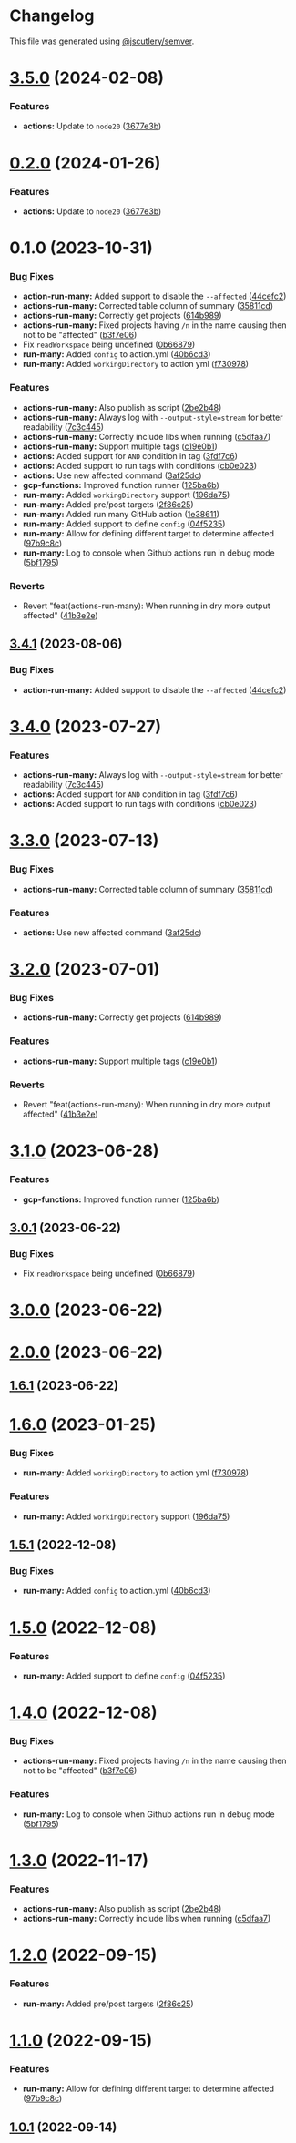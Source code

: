# Changelog

This file was generated using [@jscutlery/semver](https://github.com/jscutlery/semver).

# [3.5.0](https://github.com/TriPSs/nx-extend/compare/actions-run-many@3.4.1...actions-run-many@3.5.0) (2024-02-08)


### Features

* **actions:** Update to `node20` ([3677e3b](https://github.com/TriPSs/nx-extend/commit/3677e3b1633e41b590d773eabbfdc81bd5c69ad7))



# [0.2.0](https://github.com/TriPSs/nx-extend/compare/actions-run-many-0.1.0...actions-run-many-0.2.0) (2024-01-26)


### Features

* **actions:** Update to `node20` ([3677e3b](https://github.com/TriPSs/nx-extend/commit/3677e3b1633e41b590d773eabbfdc81bd5c69ad7))



# 0.1.0 (2023-10-31)


### Bug Fixes

* **action-run-many:** Added support to disable the `--affected` ([44cefc2](https://github.com/TriPSs/nx-extend/commit/44cefc2262f25abdd1f63586f9e5798b1710cb1f))
* **actions-run-many:** Corrected table column of summary ([35811cd](https://github.com/TriPSs/nx-extend/commit/35811cde7aa5715b5cc27e22e0f8f674ed83ce00))
* **actions-run-many:** Correctly get projects ([614b989](https://github.com/TriPSs/nx-extend/commit/614b9893cd1d299629a62144f457a13505972df4))
* **actions-run-many:** Fixed projects having `/n` in the name causing then not to be "affected" ([b3f7e06](https://github.com/TriPSs/nx-extend/commit/b3f7e062073adf5485a22b462abb273d5e29ba94))
* Fix `readWorkspace` being undefined ([0b66879](https://github.com/TriPSs/nx-extend/commit/0b66879c009a7935c3f13e0006b18c0e0266d611))
* **run-many:** Added `config` to action.yml ([40b6cd3](https://github.com/TriPSs/nx-extend/commit/40b6cd36d4ef315ac9c91aa0aeecd1a589c6d426))
* **run-many:** Added `workingDirectory` to action yml ([f730978](https://github.com/TriPSs/nx-extend/commit/f7309785a96f335362c38d83e3eda28647ce2752))


### Features

* **actions-run-many:** Also publish as script ([2be2b48](https://github.com/TriPSs/nx-extend/commit/2be2b4801f35074ab58238010a9503b5fc766566))
* **actions-run-many:** Always log with `--output-style=stream` for better readability ([7c3c445](https://github.com/TriPSs/nx-extend/commit/7c3c445635053747b3d8cce36c465273437c1a1d))
* **actions-run-many:** Correctly include libs when running ([c5dfaa7](https://github.com/TriPSs/nx-extend/commit/c5dfaa762e8765122ccd83a9105eab20ee95309e))
* **actions-run-many:** Support multiple tags ([c19e0b1](https://github.com/TriPSs/nx-extend/commit/c19e0b1de9bc2160689470457f4786089e480a88))
* **actions:** Added support for `AND` condition in tag ([3fdf7c6](https://github.com/TriPSs/nx-extend/commit/3fdf7c645c378ba3398335d696fd225545f08444))
* **actions:** Added support to run tags with conditions ([cb0e023](https://github.com/TriPSs/nx-extend/commit/cb0e023f052e3e88d548272d7d6b75bb453adc44))
* **actions:** Use new affected command ([3af25dc](https://github.com/TriPSs/nx-extend/commit/3af25dccf3a8b0e69b76c65618c7219cf2e8cf04))
* **gcp-functions:** Improved function runner ([125ba6b](https://github.com/TriPSs/nx-extend/commit/125ba6b0fea207c5d92c3f09058c65b0ff73fe20))
* **run-many:** Added `workingDirectory` support ([196da75](https://github.com/TriPSs/nx-extend/commit/196da75cb339a200303054cbd762b550e9b761aa))
* **run-many:** Added pre/post targets ([2f86c25](https://github.com/TriPSs/nx-extend/commit/2f86c25fa34b083013e502532c0507fb06e4475d))
* **run-many:** Added run many GitHub action ([1e38611](https://github.com/TriPSs/nx-extend/commit/1e386110e69a41b18c4af3c30740edebc5908a60))
* **run-many:** Added support to define `config` ([04f5235](https://github.com/TriPSs/nx-extend/commit/04f52359d179748c4957888da15eb3e6f0f4df15))
* **run-many:** Allow for defining different target to determine affected ([97b9c8c](https://github.com/TriPSs/nx-extend/commit/97b9c8c0da0eba205eb3081a9e162d5dfa5df8e7))
* **run-many:** Log to console when Github actions run in debug mode ([5bf1795](https://github.com/TriPSs/nx-extend/commit/5bf1795137c3f2687eb2b048222d88a9429ac6cf))


### Reverts

* Revert "feat(actions-run-many): When running in dry more output affected" ([41b3e2e](https://github.com/TriPSs/nx-extend/commit/41b3e2e39a08a1d7f6bf88710e93d3f9eb0f2a16))



## [3.4.1](https://github.com/TriPSs/nx-extend/compare/actions-run-many@3.4.0...actions-run-many@3.4.1) (2023-08-06)


### Bug Fixes

* **action-run-many:** Added support to disable the `--affected` ([44cefc2](https://github.com/TriPSs/nx-extend/commit/44cefc2262f25abdd1f63586f9e5798b1710cb1f))



# [3.4.0](https://github.com/TriPSs/nx-extend/compare/actions-run-many@3.3.0...actions-run-many@3.4.0) (2023-07-27)


### Features

* **actions-run-many:** Always log with `--output-style=stream` for better readability ([7c3c445](https://github.com/TriPSs/nx-extend/commit/7c3c445635053747b3d8cce36c465273437c1a1d))
* **actions:** Added support for `AND` condition in tag ([3fdf7c6](https://github.com/TriPSs/nx-extend/commit/3fdf7c645c378ba3398335d696fd225545f08444))
* **actions:** Added support to run tags with conditions ([cb0e023](https://github.com/TriPSs/nx-extend/commit/cb0e023f052e3e88d548272d7d6b75bb453adc44))



# [3.3.0](https://github.com/TriPSs/nx-extend/compare/actions-run-many@3.2.0...actions-run-many@3.3.0) (2023-07-13)


### Bug Fixes

* **actions-run-many:** Corrected table column of summary ([35811cd](https://github.com/TriPSs/nx-extend/commit/35811cde7aa5715b5cc27e22e0f8f674ed83ce00))


### Features

* **actions:** Use new affected command ([3af25dc](https://github.com/TriPSs/nx-extend/commit/3af25dccf3a8b0e69b76c65618c7219cf2e8cf04))



# [3.2.0](https://github.com/TriPSs/nx-extend/compare/actions-run-many@3.1.0...actions-run-many@3.2.0) (2023-07-01)


### Bug Fixes

* **actions-run-many:** Correctly get projects ([614b989](https://github.com/TriPSs/nx-extend/commit/614b9893cd1d299629a62144f457a13505972df4))


### Features

* **actions-run-many:** Support multiple tags ([c19e0b1](https://github.com/TriPSs/nx-extend/commit/c19e0b1de9bc2160689470457f4786089e480a88))


### Reverts

* Revert "feat(actions-run-many): When running in dry more output affected" ([41b3e2e](https://github.com/TriPSs/nx-extend/commit/41b3e2e39a08a1d7f6bf88710e93d3f9eb0f2a16))



# [3.1.0](https://github.com/TriPSs/nx-extend/compare/actions-run-many@3.0.1...actions-run-many@3.1.0) (2023-06-28)


### Features

* **gcp-functions:** Improved function runner ([125ba6b](https://github.com/TriPSs/nx-extend/commit/125ba6b0fea207c5d92c3f09058c65b0ff73fe20))



## [3.0.1](https://github.com/TriPSs/nx-extend/compare/actions-run-many@3.0.0...actions-run-many@3.0.1) (2023-06-22)


### Bug Fixes

* Fix `readWorkspace` being undefined ([0b66879](https://github.com/TriPSs/nx-extend/commit/0b66879c009a7935c3f13e0006b18c0e0266d611))



# [3.0.0](https://github.com/TriPSs/nx-extend/compare/actions-run-many@2.0.0...actions-run-many@3.0.0) (2023-06-22)



# [2.0.0](https://github.com/TriPSs/nx-extend/compare/actions-run-many@1.6.1...actions-run-many@2.0.0) (2023-06-22)



## [1.6.1](https://github.com/TriPSs/nx-extend/compare/actions-run-many@1.6.0...actions-run-many@1.6.1) (2023-06-22)



# [1.6.0](https://github.com/TriPSs/nx-extend/compare/actions-run-many@1.5.1...actions-run-many@1.6.0) (2023-01-25)


### Bug Fixes

* **run-many:** Added `workingDirectory` to action yml ([f730978](https://github.com/TriPSs/nx-extend/commit/f7309785a96f335362c38d83e3eda28647ce2752))


### Features

* **run-many:** Added `workingDirectory` support ([196da75](https://github.com/TriPSs/nx-extend/commit/196da75cb339a200303054cbd762b550e9b761aa))



## [1.5.1](https://github.com/TriPSs/nx-extend/compare/actions-run-many@1.5.0...actions-run-many@1.5.1) (2022-12-08)


### Bug Fixes

* **run-many:** Added `config` to action.yml ([40b6cd3](https://github.com/TriPSs/nx-extend/commit/40b6cd36d4ef315ac9c91aa0aeecd1a589c6d426))



# [1.5.0](https://github.com/TriPSs/nx-extend/compare/actions-run-many@1.4.0...actions-run-many@1.5.0) (2022-12-08)


### Features

* **run-many:** Added support to define `config` ([04f5235](https://github.com/TriPSs/nx-extend/commit/04f52359d179748c4957888da15eb3e6f0f4df15))



# [1.4.0](https://github.com/TriPSs/nx-extend/compare/actions-run-many@1.3.0...actions-run-many@1.4.0) (2022-12-08)


### Bug Fixes

* **actions-run-many:** Fixed projects having `/n` in the name causing then not to be "affected" ([b3f7e06](https://github.com/TriPSs/nx-extend/commit/b3f7e062073adf5485a22b462abb273d5e29ba94))


### Features

* **run-many:** Log to console when Github actions run in debug mode ([5bf1795](https://github.com/TriPSs/nx-extend/commit/5bf1795137c3f2687eb2b048222d88a9429ac6cf))



# [1.3.0](https://github.com/TriPSs/nx-extend/compare/actions-run-many@1.2.0...actions-run-many@1.3.0) (2022-11-17)


### Features

* **actions-run-many:** Also publish as script ([2be2b48](https://github.com/TriPSs/nx-extend/commit/2be2b4801f35074ab58238010a9503b5fc766566))
* **actions-run-many:** Correctly include libs when running ([c5dfaa7](https://github.com/TriPSs/nx-extend/commit/c5dfaa762e8765122ccd83a9105eab20ee95309e))



# [1.2.0](https://github.com/TriPSs/nx-extend/compare/actions-run-many@1.1.0...actions-run-many@1.2.0) (2022-09-15)


### Features

* **run-many:** Added pre/post targets ([2f86c25](https://github.com/TriPSs/nx-extend/commit/2f86c25fa34b083013e502532c0507fb06e4475d))



# [1.1.0](https://github.com/TriPSs/nx-extend/compare/actions-run-many@1.0.1...actions-run-many@1.1.0) (2022-09-15)


### Features

* **run-many:** Allow for defining different target to determine affected ([97b9c8c](https://github.com/TriPSs/nx-extend/commit/97b9c8c0da0eba205eb3081a9e162d5dfa5df8e7))



## [1.0.1](https://github.com/TriPSs/nx-extend/compare/actions-run-many@1.0.0...actions-run-many@1.0.1) (2022-09-14)
